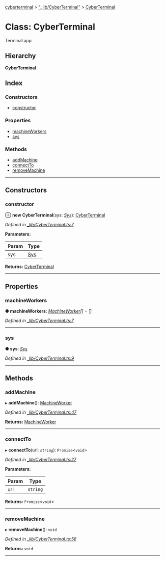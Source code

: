 [cyberterminal](../README.md) > ["_lib/CyberTerminal"](../modules/__lib_cyberterminal_.md) > [CyberTerminal](../classes/__lib_cyberterminal_.cyberterminal.md)

# Class: CyberTerminal

Terminal app

## Hierarchy

**CyberTerminal**

## Index

### Constructors

* [constructor](__lib_cyberterminal_.cyberterminal.md#constructor)

### Properties

* [machineWorkers](__lib_cyberterminal_.cyberterminal.md#machineworkers)
* [sys](__lib_cyberterminal_.cyberterminal.md#sys)

### Methods

* [addMachine](__lib_cyberterminal_.cyberterminal.md#addmachine)
* [connectTo](__lib_cyberterminal_.cyberterminal.md#connectto)
* [removeMachine](__lib_cyberterminal_.cyberterminal.md#removemachine)

---

## Constructors

<a id="constructor"></a>

###  constructor

⊕ **new CyberTerminal**(sys: *[Sys](../interfaces/__lib_sys_.sys.md)*): [CyberTerminal](__lib_cyberterminal_.cyberterminal.md)

*Defined in [_lib/CyberTerminal.ts:7](https://github.com/FantasyInternet/cyberterminal/blob/HEAD/src/script/_lib/CyberTerminal.ts#L7)*

**Parameters:**

| Param | Type |
| ------ | ------ |
| sys | [Sys](../interfaces/__lib_sys_.sys.md) | 

**Returns:** [CyberTerminal](__lib_cyberterminal_.cyberterminal.md)

___

## Properties

<a id="machineworkers"></a>

###  machineWorkers

**● machineWorkers**: *[MachineWorker](../interfaces/__lib_machineworker_.machineworker.md)[]* =  []

*Defined in [_lib/CyberTerminal.ts:7](https://github.com/FantasyInternet/cyberterminal/blob/HEAD/src/script/_lib/CyberTerminal.ts#L7)*

___
<a id="sys"></a>

###  sys

**● sys**: *[Sys](../interfaces/__lib_sys_.sys.md)*

*Defined in [_lib/CyberTerminal.ts:9](https://github.com/FantasyInternet/cyberterminal/blob/HEAD/src/script/_lib/CyberTerminal.ts#L9)*

___

## Methods

<a id="addmachine"></a>

###  addMachine

▸ **addMachine**(): [MachineWorker](../interfaces/__lib_machineworker_.machineworker.md)

*Defined in [_lib/CyberTerminal.ts:47](https://github.com/FantasyInternet/cyberterminal/blob/HEAD/src/script/_lib/CyberTerminal.ts#L47)*

**Returns:** [MachineWorker](../interfaces/__lib_machineworker_.machineworker.md)

___
<a id="connectto"></a>

###  connectTo

▸ **connectTo**(url: *`string`*): `Promise`<`void`>

*Defined in [_lib/CyberTerminal.ts:27](https://github.com/FantasyInternet/cyberterminal/blob/HEAD/src/script/_lib/CyberTerminal.ts#L27)*

**Parameters:**

| Param | Type |
| ------ | ------ |
| url | `string` | 

**Returns:** `Promise`<`void`>

___
<a id="removemachine"></a>

###  removeMachine

▸ **removeMachine**(): `void`

*Defined in [_lib/CyberTerminal.ts:58](https://github.com/FantasyInternet/cyberterminal/blob/HEAD/src/script/_lib/CyberTerminal.ts#L58)*

**Returns:** `void`

___

